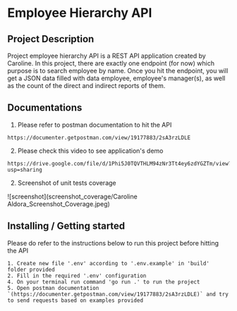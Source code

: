 # Employee Hierarchy API

## Project Description

Project employee hierarchy API is a REST API application created by Caroline. In this project, there are exactly one endpoint (for now) which purpose is to search employee by name. Once you hit the endpoint, you will get a JSON data filled with data employee, employee's manager(s), as well as the count of the direct and indirect reports of them.


## Documentations

1. Please refer to postman documentation to hit the API

```shell
https://documenter.getpostman.com/view/19177883/2sA3rzLDLE
```

2. Please check this video to see application's demo

```shell
https://drive.google.com/file/d/1Phi5J0TQVTHLM94zNr3Tt4ey6zdYGZTm/view?usp=sharing
```

2. Screenshot of unit tests coverage

![screenshot](screenshot_coverage/Caroline Aldora_Screenshot_Coverage.jpeg)


## Installing / Getting started

Please do refer to the instructions below to run this project before hitting the API

```shell
1. Create new file '.env' according to '.env.example' in 'build' folder provided
2. Fill in the required '.env' configuration
4. On your terminal run command 'go run .' to run the project
5. Open postman documentation `(https://documenter.getpostman.com/view/19177883/2sA3rzLDLE)` and try to send requests based on examples provided
```

